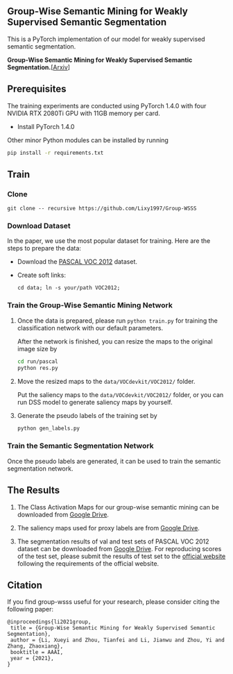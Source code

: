 ## Group-Wise Semantic Mining for Weakly Supervised Semantic Segmentation

This  is a PyTorch implementation of our model for weakly supervised semantic segmentation.

**Group-Wise Semantic Mining for Weakly Supervised Semantic Segmentation.**[[Arxiv]()]

## Prerequisites

The training experiments are conducted using PyTorch 1.4.0 with four NVIDIA RTX 2080Ti GPU with 11GB memory per card.

+ Install PyTorch 1.4.0

Other minor Python modules can be installed by running

```bash
pip install -r requirements.txt
``` 

## Train

### Clone

```git clone -- recursive https://github.com/Lixy1997/Group-WSSS```

### Download Dataset

In the paper, we use the most popular dataset for training. Here are the steps to prepare the data:

+ Download the [PASCAL VOC 2012](https://drive.google.com/file/d/1uh5bWXvLOpE-WZUUtO77uwCB4Qnh6d7X/view) dataset.

+ Create soft links:

    ```cd data; ln -s your/path VOC2012;```

### Train the Group-Wise Semantic Mining Network

1. Once the data is prepared, please run ```python train.py``` for training the classification network with our default parameters.

    After the network is finished, you can resize the maps to the original image size by

    ```bash
    cd run/pascal
    python res.py
    ``` 
2. Move the resized maps to the ```data/VOCdevkit/VOC2012/``` folder.

    Put the saliency maps to the ```data/VOCdevkit/VOC2012/``` folder, or you can run DSS model to generate saliency maps by yourself.

3. Generate the pseudo labels of the training set by

    ```bash
    python gen_labels.py
    ```

### Train the Semantic Segmentation Network

Once the pseudo labels are generated, it can be used to train the semantic segmentation network.

## The Results

1. The Class Activation Maps for our group-wise semantic mining can be downloaded from [Google Drive](https://drive.google.com/drive/folders/1LkgKGtFP4_lCMnG2BxhzC7kcrBotog3O).

2. The saliency maps used for proxy labels are from [Google Drive](https://drive.google.com/file/d/1Ls2HBtg3jUiuk3WUuMtdUOVUFCgvE8IX/view).

3. The segmentation results of val and test sets of PASCAL VOC 2012 dataset can be downloaded from [Google Drive](https://drive.google.com/drive/folders/1l4gijmea9zDVt2VCwb-KuL6diit2T-zZ).
For reproducing scores of the test set, please submit the results of test set to the [official website](http://host.robots.ox.ac.uk:8080/) following the requirements of the official website.


## Citation
If you find group-wsss useful for your research, please consider citing the following paper:
```
@inproceedings{li2021group,
 title = {Group-Wise Semantic Mining for Weakly Supervised Semantic Segmentation},
 author = {Li, Xueyi and Zhou, Tianfei and Li, Jianwu and Zhou, Yi and Zhang, Zhaoxiang},
 booktitle = AAAI,
 year = {2021},
}
```


